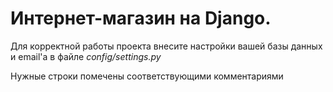 # Интернет-магазин на Django.  

Для корректной работы проекта внесите настройки вашей базы данных и email'а в файле <i>config/settings.py</i>
<p>Нужные строки помечены соответствующими комментариями</p>
